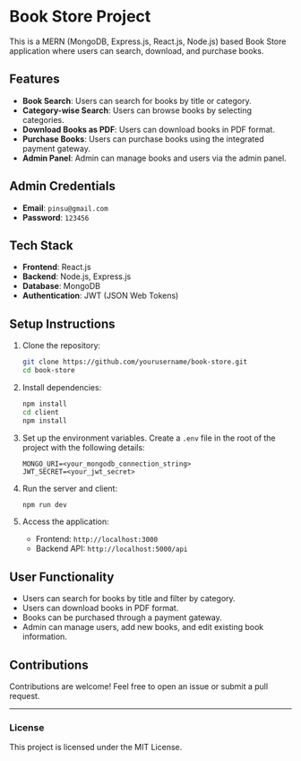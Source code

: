 # Book Store Project

This is a MERN (MongoDB, Express.js, React.js, Node.js) based Book Store application where users can search, download, and purchase books.

## Features

- **Book Search**: Users can search for books by title or category.
- **Category-wise Search**: Users can browse books by selecting categories.
- **Download Books as PDF**: Users can download books in PDF format.
- **Purchase Books**: Users can purchase books using the integrated payment gateway.
- **Admin Panel**: Admin can manage books and users via the admin panel.

## Admin Credentials

- **Email**: `pinsu@gmail.com`
- **Password**: `123456`

## Tech Stack

- **Frontend**: React.js
- **Backend**: Node.js, Express.js
- **Database**: MongoDB
- **Authentication**: JWT (JSON Web Tokens)

## Setup Instructions

1. Clone the repository:

    ```bash
    git clone https://github.com/yourusername/book-store.git
    cd book-store
    ```

2. Install dependencies:

    ```bash
    npm install
    cd client
    npm install
    ```

3. Set up the environment variables. Create a `.env` file in the root of the project with the following details:

    ```
    MONGO_URI=<your_mongodb_connection_string>
    JWT_SECRET=<your_jwt_secret>
    ```

4. Run the server and client:

    ```bash
    npm run dev
    ```

5. Access the application:

    - Frontend: `http://localhost:3000`
    - Backend API: `http://localhost:5000/api`

## User Functionality

- Users can search for books by title and filter by category.
- Users can download books in PDF format.
- Books can be purchased through a payment gateway.
- Admin can manage users, add new books, and edit existing book information.

## Contributions

Contributions are welcome! Feel free to open an issue or submit a pull request.

---

### License

This project is licensed under the MIT License.
